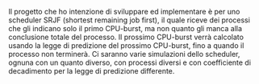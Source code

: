 Il progetto che ho intenzione di sviluppare ed implementare è per uno scheduler SRJF
(shortest remaining job first), il quale riceve dei processi che gli indicano solo
il primo CPU-burst, ma non quanto gli manca alla conclusione totale del processo.
Il prossimo CPU-burst verrà calcolato usando la legge di predizione del prossimo 
CPU-burst, fino a quando il processo non terminerà.
Ci saranno varie simulazioni dello scheduler, ognuna con un quanto diverso, 
con processi diversi e con coefficiente di decadimento per la legge di predizione
differente.
